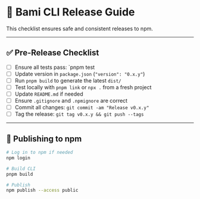 # 🚀 Bami CLI Release Guide

This checklist ensures safe and consistent releases to npm.

---

## ✅ Pre-Release Checklist

- [ ] Ensure all tests pass: `pnpm test
- [ ] Update version in `package.json` (`"version": "0.x.y"`)
- [ ] Run `pnpm build` to generate the latest `dist/`
- [ ] Test locally with `pnpm link` or `npx .` from a fresh project
- [ ] Update `README.md` if needed
- [ ] Ensure `.gitignore` and `.npmignore` are correct
- [ ] Commit all changes: `git commit -am "Release v0.x.y"`
- [ ] Tag the release: `git tag v0.x.y && git push --tags`

---

## 🚀 Publishing to npm

```bash
# Log in to npm if needed
npm login

# Build CLI
pnpm build

# Publish
npm publish --access public
```

